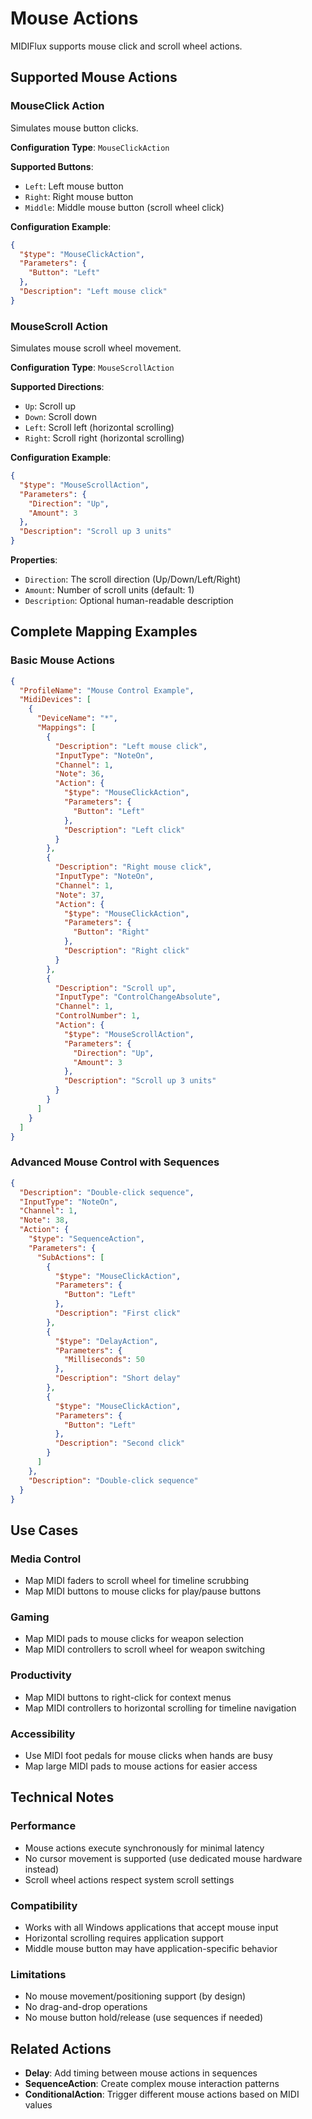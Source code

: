 # Mouse Actions

MIDIFlux supports mouse click and scroll wheel actions.

## Supported Mouse Actions

### MouseClick Action

Simulates mouse button clicks.

**Configuration Type**: `MouseClickAction`

**Supported Buttons**:
- `Left`: Left mouse button
- `Right`: Right mouse button
- `Middle`: Middle mouse button (scroll wheel click)

**Configuration Example**:
```json
{
  "$type": "MouseClickAction",
  "Parameters": {
    "Button": "Left"
  },
  "Description": "Left mouse click"
}
```

### MouseScroll Action

Simulates mouse scroll wheel movement.

**Configuration Type**: `MouseScrollAction`

**Supported Directions**:
- `Up`: Scroll up
- `Down`: Scroll down
- `Left`: Scroll left (horizontal scrolling)
- `Right`: Scroll right (horizontal scrolling)

**Configuration Example**:
```json
{
  "$type": "MouseScrollAction",
  "Parameters": {
    "Direction": "Up",
    "Amount": 3
  },
  "Description": "Scroll up 3 units"
}
```

**Properties**:
- `Direction`: The scroll direction (Up/Down/Left/Right)
- `Amount`: Number of scroll units (default: 1)
- `Description`: Optional human-readable description

## Complete Mapping Examples

### Basic Mouse Actions

```json
{
  "ProfileName": "Mouse Control Example",
  "MidiDevices": [
    {
      "DeviceName": "*",
      "Mappings": [
        {
          "Description": "Left mouse click",
          "InputType": "NoteOn",
          "Channel": 1,
          "Note": 36,
          "Action": {
            "$type": "MouseClickAction",
            "Parameters": {
              "Button": "Left"
            },
            "Description": "Left click"
          }
        },
        {
          "Description": "Right mouse click",
          "InputType": "NoteOn",
          "Channel": 1,
          "Note": 37,
          "Action": {
            "$type": "MouseClickAction",
            "Parameters": {
              "Button": "Right"
            },
            "Description": "Right click"
          }
        },
        {
          "Description": "Scroll up",
          "InputType": "ControlChangeAbsolute",
          "Channel": 1,
          "ControlNumber": 1,
          "Action": {
            "$type": "MouseScrollAction",
            "Parameters": {
              "Direction": "Up",
              "Amount": 3
            },
            "Description": "Scroll up 3 units"
          }
        }
      ]
    }
  ]
}
```

### Advanced Mouse Control with Sequences

```json
{
  "Description": "Double-click sequence",
  "InputType": "NoteOn",
  "Channel": 1,
  "Note": 38,
  "Action": {
    "$type": "SequenceAction",
    "Parameters": {
      "SubActions": [
        {
          "$type": "MouseClickAction",
          "Parameters": {
            "Button": "Left"
          },
          "Description": "First click"
        },
        {
          "$type": "DelayAction",
          "Parameters": {
            "Milliseconds": 50
          },
          "Description": "Short delay"
        },
        {
          "$type": "MouseClickAction",
          "Parameters": {
            "Button": "Left"
          },
          "Description": "Second click"
        }
      ]
    },
    "Description": "Double-click sequence"
  }
}
```

## Use Cases

### Media Control
- Map MIDI faders to scroll wheel for timeline scrubbing
- Map MIDI buttons to mouse clicks for play/pause buttons

### Gaming
- Map MIDI pads to mouse clicks for weapon selection
- Map MIDI controllers to scroll wheel for weapon switching

### Productivity
- Map MIDI buttons to right-click for context menus
- Map MIDI controllers to horizontal scrolling for timeline navigation

### Accessibility
- Use MIDI foot pedals for mouse clicks when hands are busy
- Map large MIDI pads to mouse actions for easier access

## Technical Notes

### Performance
- Mouse actions execute synchronously for minimal latency
- No cursor movement is supported (use dedicated mouse hardware instead)
- Scroll wheel actions respect system scroll settings

### Compatibility
- Works with all Windows applications that accept mouse input
- Horizontal scrolling requires application support
- Middle mouse button may have application-specific behavior

### Limitations
- No mouse movement/positioning support (by design)
- No drag-and-drop operations
- No mouse button hold/release (use sequences if needed)

## Related Actions

- **Delay**: Add timing between mouse actions in sequences
- **SequenceAction**: Create complex mouse interaction patterns
- **ConditionalAction**: Trigger different mouse actions based on MIDI values
